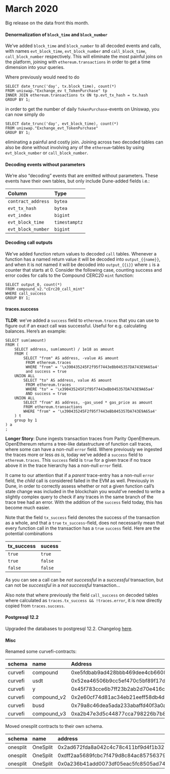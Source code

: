 # March 2020



Big release on the data front this month.

#### Denormalization of `block_time` and `block_number` <a id="Denormalization-of-block_time-and-block_number"></a>

We’ve added `block_time` and `block_number` to all decoded events and calls, with names `evt_block_time`, `evt_block_number` and `call_block_time`, `call_block_number` respectively. This will eliminate the most painful joins on the platform, joining with `ethereum.transactions` in order to get a time dimension into your queries.

Where previously would need to do

```text
SELECT date_trunc('day', tx.block_time), count(*)
FROM uniswap."Exchange_ev t_TokenPurchase" tp
INNER JOIN ethereum.transactions tx ON tp.evt_tx_hash = tx.hash
GROUP BY 1;
```

in order to get the number of daily `TokenPurchase`-events on Uniswap, you can now simply do

```text
SELECT date_trunc('day', evt_block_time), count(*)
FROM uniswap."Exchange_evt_TokenPurchase"
GROUP BY 1;
```

eliminating a painful and costly join. Joining across two decoded tables can also be done without involving any of the `ethereum`-tables by using `evt_block_number` or `call_block_number`.

#### Decoding events without parameters <a id="Decoding-events-without-parameters"></a>

We’re also “decoding” events that are emitted without parameters. These events have their own tables, but only include Dune-added fields i.e.:

| Column | Type |
| :--- | :--- |
| `contract_address` | `bytea` |
| `evt_tx_hash` | `bytea` |
| `evt_index` | `bigint` |
| `evt_block_time` | `timestamptz` |
| `evt_block_number` | `bigint` |

#### Decoding call outputs <a id="Decoding-call-outputs"></a>

We’ve added function return values to decoded `call` tables. Whenever a function has a named return value it will be decoded into `output_{{name}}`, and when it is not named it will be decoded into `output_{{i}}` where `i` is a counter that starts at 0. Consider the following case, counting success and error codes for calls to the Compound CERC20 `mint` function:

```text
SELECT output_0, count(*) 
FROM compound_v2."cErc20_call_mint" 
WHERE call_success 
GROUP BY 1;
```

#### traces.success <a id="tracessuccess"></a>

**TLDR**: we’ve added a `success` field to `ethereum.traces` that you can use to figure out if an exact call was successful. Useful for e.g. calculating balances. Here’s an example:

```text
SELECT sum(amount)                                                         
FROM (                                                                     
    SELECT address, sum(amount) / 1e18 as amount                           
    FROM (                                                                 
        SELECT "from" AS address, -value AS amount                         
         FROM ethereum.traces                                              
         WHERE "from" = '\x390435245F2f95f7443eBb045357DA743E9A65a4'       
         and success = true                                                
    UNION ALL                                                              
        SELECT "to" AS address, value AS amount                            
         FROM ethereum.traces                                              
         WHERE "to" = '\x390435245F2f95f7443eBb045357DA743E9A65a4'         
         AND success = true                                                
    UNION ALL                                                              
        SELECT "from" AS address, -gas_used * gas_price as amount          
        FROM ethereum.transactions                                         
        WHERE "from" = '\x390435245F2f95f7443eBb045357DA743E9A65a4'        
    ) t                                                                    
    group by 1                                                             
) a                                                                        
;
```

**Longer Story**: Dune ingests transaction traces from Parity OpenEthereum. OpenEthereum returns a tree-like datastructure of function call traces, where some can have a non-null `error` field. Where previously we ingested the traces more or less _as is_, today we’ve added a `success` field to `ethereum.traces`. This `success` field is `true` for a given trace if no trace above it in the trace hierarchy has a non-null `error` field.

It came to our attention that if a _parent_ trace-entry has a non-null `error` field, the _child_ call is considered failed in the EVM as well. Previously in Dune, in order to correctly assess whether or not a given function call’s state change was included in the blockchain you would’ve needed to write a slightly complex query to check if any traces in the same branch of the trace tree had an error. With the addition of the `success` field today, this has become much easier.

Note that the field `tx_success` field denotes the success of the transaction as a whole, and that a `true` `tx_success`-field, does not necessarily mean that every function call in the transaction has a `true` `success` field. Here are the potential combinations

| tx\_success | sucess |
| :--- | :--- |
| `true` | `true` |
| `true` | `false` |
| `false` | `false` |

As you can see a call can be _not successful_ in a _successful_ transaction, but can not be _successful_ in a _not successful_ transaction…

Also note that where previously the field `call_success` on decoded tables where calculated as `traces.tx_success && !traces.error`, it is now directly copied from `traces.success`.

#### Postgresql 12.2 <a id="Postgresql-122"></a>

Upgraded the databases to postgresql 12.2. Changelog [here](https://www.postgresql.org/docs/current/release-12-2.html).

#### Misc <a id="Misc"></a>

Renamed some curvefi-contracts:

| schema | name | Address |
| :--- | :--- | :--- |
| curvefi | compound | 0xe5fdbab9ad428bbb469dee4cb6608c0a8895cba5 |
| curvefi | usdt | 0x52ea46506b9cc5ef470c5bf89f17dc28bb35d85c |
| curvefi | y | 0x45f783cce6b7ff23b2ab2d70e416cdb7d6055f51 |
| curvefi | compound\_v2 | 0x2e60cf74d81ac34eb21eeff58db4d385920ef419 |
| curvefi | busd | 0x79a8c46dea5ada233abaffd40f3a0a2b1e5a4f27 |
| curvefi | compound\_v3 | 0xa2b47e3d5c44877cca798226b7b8118f9bfb7a56 |

Moved onesplit contracts to their own schema.

| schema | name | address |
| :--- | :--- | :--- |
| onesplit | OneSplit | 0x2ad672fda8a042c4c78c411bf9d4f1b320aa915a |
| onesplit | OneSplit | 0xdff2aa5689fcbc7f479d8c84ac857563798436dd |
| onesplit | OneSplit | 0x0a236b41add0073df05eac5fc8505ad745c\*\*\*\*\*\*7859d |

